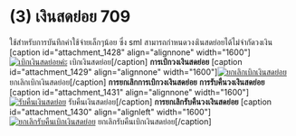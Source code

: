 # (3)    เงินสดย่อย  709

ใช้สำหรับการบันทึกค่าใช้จ่ายเล็กๆน้อย ซึ่ง sml
สามารถกำหนดวงงเินสดย่อยได้ไม่จำกัดวงเงิน [caption id="attachment_1428"
align="alignnone" width="1600"][![เบิกเงินสดย่อยค่ะ](http://www.smlaccount.com/manual/wp-content/uploads/2017/10/เบิกเงินสดย่อยค่ะ.jpg)](http://www.smlaccount.com/manual/wp-content/uploads/2017/10/เบิกเงินสดย่อยค่ะ.jpg) เบิกเงินสดย่อย[/caption]
**การเบิกวงเงินสดย่อย** [caption id="attachment_1429" align="alignnone"
width="1600"][![ยกเลิกเบิกเงินสดย่อย](http://www.smlaccount.com/manual/wp-content/uploads/2017/10/ยกเลิกเบิกเงินสดย่อย.jpg)](http://www.smlaccount.com/manual/wp-content/uploads/2017/10/ยกเลิกเบิกเงินสดย่อย.jpg)
ยกเลิกเบิกเงินสดย่อย[/caption] **การยกเลิกการเบิกวงเงินสดย่อย**
**การรับคืนวงเงินสดย่อย** [caption id="attachment_1431" align="alignnone"
width="1600"][![รับคืนเงินสดย่อย](http://www.smlaccount.com/manual/wp-content/uploads/2017/10/รับคืนเงินสดย่อย.jpg)](http://www.smlaccount.com/manual/wp-content/uploads/2017/10/รับคืนเงินสดย่อย.jpg) รับคืนเงินสดย่อย[/caption]
**การยกเลิกรับคืนวงเงินสดย่อย** [caption id="attachment_1430"
align="alignleft" width="1600"][![ยกเลิกรับคืนเบิกเงินสดย่อย](http://www.smlaccount.com/manual/wp-content/uploads/2017/10/ยกเลิกรับคืนเบิกเงินสดย่อย.jpg)](http://www.smlaccount.com/manual/wp-content/uploads/2017/10/ยกเลิกรับคืนเบิกเงินสดย่อย.jpg)
ยกเลิกรับคืนเบิกเงินสดย่อย[/caption]  

